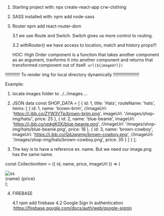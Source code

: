 1. Starting project with:
   npx create-react-app crw-clothing

2. SASS installed with:
   npm add node-sass

3. Router
   npm add react-router-dom

   3.1 we use Route and Switch.
   Switch gives us more control to routing.

   3.2 withRouter() we have access to location, match and history props!!!

   HOC: High Order component is a function that takes another component as
   an argument, tranforms it into another component and returns that
   transformed component out of itself.
   `url(${imageUrl})`

!!!!!!!!!!!! To render img for local directory dynamically !!!!!!!!!!!!!!!!!!!!!

Example:

1. locate images folder to ../../images....

2. JSON data
   const SHOP_DATA = [
   {
   id: 1,
   title: 'Hats',
   routeName: 'hats',
   items: [
   {
   id: 1,
   name: 'brown-brim',
   //imageUrl: 'https://i.ibb.co/ZYW3VTp/brown-brim.png',
   imageUrl: '/images/shop-img/hats/',
   price: 25
   },
   {
   id: 2,
   name: 'blue-beanie',
   imageUrl: 'https://i.ibb.co/ypkgK0X/blue-beanie.png',
   //imageUrl: '/images/shop-img/hats/blue-beanie.png',
   price: 18
   },
   {
   id: 3,
   name: 'brown-cowboy',
   imageUrl: 'https://i.ibb.co/QdJwgmp/brown-cowboy.png',
   //imageUrl: '/images/shop-img/hats/brown-cowboy.png',
   price: 35
   }
   ]
   }
   ];

3. The key is to have a reference ex. name. But we need our image.png has the same name.

const CollectionItem = ({ id, name, price, imageUrl }) => (

<div className='collection-item'>
<div className='image'>
<img
src={require(`../../images/shop-img/hats/${name}.png`)}
alt='ss' ></img>
</div>
<div className='collection-footer'>
<span className='name'>{name}</span>
<span className='price'>{price}</span>
</div>
</div>
);

4. FIREBASE

   4.1 npm add firebase
   4.2 Google Sign In authentication :https://firebase.google.com/docs/auth/web/google-signin
